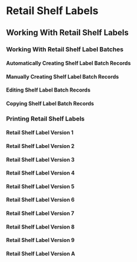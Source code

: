 # Retail Shelf Labels

## Working With Retail Shelf Labels

### Working With Retail Shelf Label Batches

#### Automatically Creating Shelf Label Batch Records

#### Manually Creating Shelf Label Batch Records

#### Editing Shelf Label Batch Records

#### Copying Shelf Label Batch Records

### Printing Retail Shelf Labels

#### Retail Shelf Label Version 1

#### Retail Shelf Label Version 2

#### Retail Shelf Label Version 3

#### Retail Shelf Label Version 4

#### Retail Shelf Label Version 5

#### Retail Shelf Label Version 6

#### Retail Shelf Label Version 7

#### Retail Shelf Label Version 8

#### Retail Shelf Label Version 9

#### Retail Shelf Label Version A
